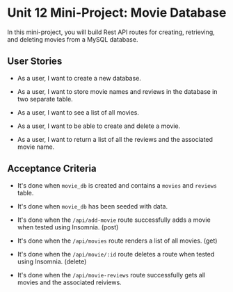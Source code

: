 # Unit 12 Mini-Project: Movie Database

In this mini-project, you will build Rest API routes for creating, retrieving, and deleting movies from a MySQL database.

## User Stories

* As a user, I want to create a new database.

* As a user, I want to store movie names and reviews in the database in two separate table.

* As a user, I want to see a list of all movies.

* As a user, I want to be able to create and delete a movie.

* As a user, I want to return a list of all the reviews and the associated movie name.

## Acceptance Criteria

* It's done when `movie_db` is created and contains a `movies` and `reviews` table.

* It's done when `movie_db` has been seeded with data.


* It's done when the `/api/add-movie` route successfully adds a movie when tested using Insomnia. (post)

* It's done when the `/api/movies` route renders a list of all movies. (get)

* It's done when the `/api/movie/:id` route deletes a route when tested using Insomnia. (delete)


* It's done when the `/api/movie-reviews` route successfully gets all movies and the associated reiviews. 
